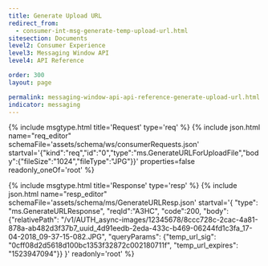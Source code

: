 ```yaml
---
title: Generate Upload URL
redirect_from:
  - consumer-int-msg-generate-temp-upload-url.html
sitesection: Documents
level2: Consumer Experience
level3: Messaging Window API
level4: API Reference

order: 300
layout: page

permalink: messaging-window-api-api-reference-generate-upload-url.html
indicator: messaging
---
```


{% include msgtype.html title='Request' type='req' %}
{% include json.html name="req_editor"
    schemaFile='assets/schema/ws/consumerRequests.json'
    startval='{"kind":"req","id":"0","type":"ms.GenerateURLForUploadFile","body":{"fileSize":"1024","fileType":"JPG"}}'
    properties=false
    readonly_oneOf='root' %}

{% include msgtype.html title='Response' type='resp' %}
{% include json.html name="resp_editor" schemaFile='assets/schema/ms/GenerateURLResp.json' startval='{ "type": "ms.GenerateURLResponse", "reqId":"A3HC", "code":200, "body": {"relativePath": "/v1/AUTH_async-images/12345678/8ccc728c-2cac-4a81-878a-ab482d3f37b7_uuid_4d91eedb-2eda-433c-b469-06244fd1c3fa_17-04-2018_09-37-15-082.JPG", "queryParams": {"temp_url_sig": "0cff08d2d5618d100bc1353f32872c002180711f", "temp_url_expires": "1523947094"}} }'
readonly='root' %}
